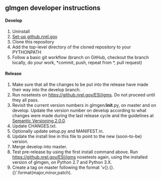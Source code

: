 ## glmgen developer instructions

#### Develop

1. Uninstall
2. [Set-up github.nrel.gov](https://github.nrel.gov/ehale/git-training#prerequisites-set-up-githubnrelgov)
3. Clone this repository
4. Add the top-level directory of the cloned repository to your PYTHONPATH
5. Follow a basic git workflow (branch on GitHub, checkout the branch locally, do your work, *commit, push, repeat from *, pull request)

#### Release

1. Make sure that all the changes to be put into the release have made their way into the develop branch.
2. Run nosetests on https://github.nrel.gov/ESI/igms. Do not proceed until they all pass.
3. Revisit the current version numbers in glmgen/__init__.py, on master and on develop. Update the version number on develop according to what changes were made during the last release cycle and the guidelines at [Semantic Versioning 2.0.0](http://semver.org/).
4. Update CHANGES.txt.
5. Optionally update setup.py and MANIFEST.in.
6. Update the install line in this file to point to the new (soon-to-be) version.
7. Merge develop into master. 
8. Test pre-release by using the first install command above. Run https://github.nrel.gov/ESI/igms nosetests again, using the installed version of glmgen, on Python 2.7 and Python 3.X.
9. Create a tag on master following the format 'v{}.{}.{}'.format(major,minor,patch).


